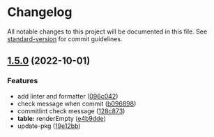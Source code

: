 # Changelog

All notable changes to this project will be documented in this file. See [standard-version](https://github.com/conventional-changelog/standard-version) for commit guidelines.

## [1.5.0](https://github.com/qiuweikangdev/taro-react-table/compare/taro-react-table-v1.4.0...taro-react-table-v1.5.0) (2022-10-01)


###   Features

* add linter and formatter ([096c042](https://github.com/qiuweikangdev/taro-react-table/commit/096c042b8a384e7544dacebdcfafd1799196b247))
* check message when commit ([b096898](https://github.com/qiuweikangdev/taro-react-table/commit/b096898c8b25c5ec4d5983fb574cf07ee12be626))
* commitlint check message ([128c873](https://github.com/qiuweikangdev/taro-react-table/commit/128c873b41a0b89f4b49f69d34a7835f441a7653))
* **table:** renderEmpty ([e4b9dde](https://github.com/qiuweikangdev/taro-react-table/commit/e4b9ddedda7075bb354b7dee1277855d7afe1665))
* update-pkg ([19e12bb](https://github.com/qiuweikangdev/taro-react-table/commit/19e12bb8c0b60b6b72cadaf0f3a54e6af39c294d))
